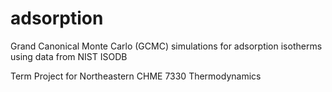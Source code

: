 # adsorption
Grand Canonical Monte Carlo (GCMC) simulations for adsorption isotherms using data from NIST ISODB

Term Project for Northeastern CHME 7330 Thermodynamics
